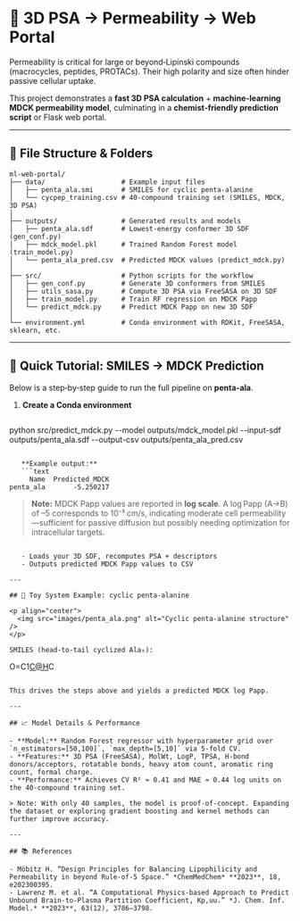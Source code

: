 # 🧪 3D PSA → Permeability → Web Portal

Permeability is critical for large or beyond‐Lipinski compounds (macrocycles, peptides, PROTACs).  Their high polarity and size often hinder passive cellular uptake.

This project demonstrates a **fast 3D PSA calculation** + **machine‐learning MDCK permeability model**, culminating in a **chemist‐friendly prediction script** or Flask web portal.

---

## 📂 File Structure & Folders

```
ml-web-portal/
├── data/                   # Example input files
│   ├── penta_ala.smi       # SMILES for cyclic penta‑alanine
│   └── cycpep_training.csv # 40‑compound training set (SMILES, MDCK, 3D PSA)
│
├── outputs/                # Generated results and models
│   ├── penta_ala.sdf       # Lowest‑energy conformer 3D SDF (gen_conf.py)
│   ├── mdck_model.pkl      # Trained Random Forest model (train_model.py)
│   └── penta_ala_pred.csv  # Predicted MDCK values (predict_mdck.py)
│
├── src/                    # Python scripts for the workflow
│   ├── gen_conf.py         # Generate 3D conformers from SMILES
│   ├── utils_sasa.py       # Compute 3D PSA via FreeSASA on 3D SDF
│   ├── train_model.py      # Train RF regression on MDCK Papp
│   └── predict_mdck.py     # Predict MDCK Papp on new 3D SDF
│
└── environment.yml         # Conda environment with RDKit, FreeSASA, sklearn, etc.
```

---

## 🚀 Quick Tutorial: SMILES → MDCK Prediction

Below is a step‑by‑step guide to run the full pipeline on **penta‑ala**.

1. **Create a Conda environment**

   ```bash
   ```

python src/predict\_mdck.py&#x20;
\--model outputs/mdck\_model.pkl&#x20;
\--input-sdf outputs/penta\_ala.sdf&#x20;
\--output-csv outputs/penta\_ala\_pred.csv

````

   **Example output:**
   ```text
     Name  Predicted_MDCK
penta_ala       -5.250217
````

> **Note:** MDCK Papp values are reported in **log scale**. A log Papp (A→B) of –5 corresponds to 10⁻⁵ cm/s, indicating moderate cell permeability—sufficient for passive diffusion but possibly needing optimization for intracellular targets.

```

   - Loads your 3D SDF, recomputes PSA + descriptors
   - Outputs predicted MDCK Papp values to CSV

---

## 🧪 Toy System Example: cyclic penta‑alanine

<p align="center">
  <img src="images/penta_ala.png" alt="Cyclic penta-alanine structure" />
</p>

SMILES (head‐to‐tail cyclized Ala₅):

```

O=C1[C@H](NC%28[C@H]%28NC%28[C@H]%28NC%28[C@H]%28NC%28[C@H]%28N1%29C%29=O%29C%29=O%29C%29=O%29C%29=O)C

```

This drives the steps above and yields a predicted MDCK log Papp.

---

## 📈 Model Details & Performance

- **Model:** Random Forest regressor with hyperparameter grid over `n_estimators=[50,100]`, `max_depth=[5,10]` via 5‑fold CV.
- **Features:** 3D PSA (FreeSASA), MolWt, LogP, TPSA, H‑bond donors/acceptors, rotatable bonds, heavy atom count, aromatic ring count, formal charge.
- **Performance:** Achieves CV R² ≈ 0.41 and MAE ≈ 0.44 log units on the 40‑compound training set.

> Note: With only 40 samples, the model is proof‑of‑concept. Expanding the dataset or exploring gradient boosting and kernel methods can further improve accuracy.

---

## 📚 References

- Möbitz H. “Design Principles for Balancing Lipophilicity and Permeability in beyond Rule‑of‑5 Space.” *ChemMedChem* **2023**, 18, e202300395.
- Lawrenz M. et al. “A Computational Physics‑based Approach to Predict Unbound Brain‑to‑Plasma Partition Coefficient, Kp,uu.” *J. Chem. Inf. Model.* **2023**, 63(12), 3786–3798.

```

